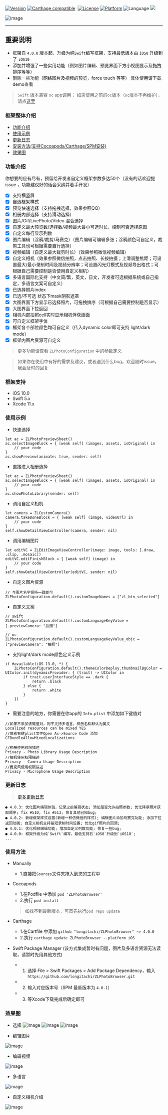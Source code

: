 [![Version](https://img.shields.io/cocoapods/v/ZLPhotoBrowser.svg?style=flat)](http://cocoadocs.org/docsets/ZLPhotoBrowser)
[![Carthage compatible](https://img.shields.io/badge/Carthage-compatible-4BC51D.svg?style=flat)](https://github.com/Carthage/Carthage)&nbsp;
[![License](https://img.shields.io/cocoapods/l/ZLPhotoBrowser.svg?style=flat)](http://cocoadocs.org/docsets/ZLPhotoBrowser)
[![Platform](https://img.shields.io/cocoapods/p/ZLPhotoBrowser.svg?style=flat)](http://cocoadocs.org/docsets/ZLPhotoBrowser)
![Language](https://img.shields.io/badge/Language-%20Swift%20-blue.svg)
<a href="http://www.jianshu.com/u/a02909a8a93b"><img src="https://img.shields.io/badge/JianShu-@longitachi-red.svg?style=flat"></a>

![image](https://github.com/longitachi/ImageFolder/blob/master/ZLPhotoBrowser/preview_with_title.png)

----------------------------------------

## 重要说明
* 框架自 `4.0.0` 版本起，升级为纯`Swift`编写框架，支持最低版本由 `iOS8` 升级到了 `iOS10`
* 添加并增强了一些实用功能（例如图片编辑、预览界面下方小视图显示及拖拽排序等等）
* 删除一些功能（网络图片及视频的预览，force touch 等等）
具体使用请下载demo查看

> `Swift` 版本兼容 `oc` app调用；  如需使用之前的`oc`版本（`oc`版本不再维护），请点[这里](https://github.com/longitachi/ZLPhotoBrowser-objc)

### 框架整体介绍
* [功能介绍](#功能介绍)
* [使用示例](#使用示例)
* [更新日志](#更新日志)
* [安装方法(支持Cocoapods/Carthage/SPM安装)](#安装方法)
* [效果图](#效果图)

### <a id="功能介绍"></a>功能介绍
你想要的应有尽有，预留给开发者自定义框架参数多达50个（没有的话欢迎提 issue ，功能建议好的话会采纳并着手开发）
- [x] 支持横竖屏
- [x] 自选框架样式
- [x] 预览快速选择（支持拖拽选择，效果参照QQ）
- [x] 相册内部选择（支持滑动选择）
- [x] 图片/Gif/LivePhoto/Video 混合选择
- [x] 自定义最大预览数/选择数/视频最大最小可选时长，控制可否选择原图
- [x] 自定义每行显示列数
- [x] 图片编辑（涂鸦/裁剪/马赛克）（图片编辑可编辑多张；涂鸦颜色可自定义，裁剪工具也可根据需要自行选择）
- [x] 视频编辑（自定义最大裁剪时长）（效果参照微信视频编辑）
- [x] 自定义相机（效果参照微信拍照，点击拍照、长按拍摄；上滑调整焦距；可设置最大/最小录制时间及视频分辨率；可设置闪光灯模式及视频导出格式；可根据自己需要控制是否使用自定义相机）
- [x] 多语言国际化支持（中文简/繁，英文，日文，开发者可选根据系统或自己指定，多语言文案可自定义）
- [x] 已选择照片index
- [x] 已选/不可选 状态下mask阴影遮罩
- [x] 大图界面下方显示已选择照片，可拖拽排序（可根据自己需要控制是否显示）
- [x] 大图界面下拉返回
- [x] 相机内部拍照cell实时显示相机俘获画面
- [x] 可自定义框架字体
- [x] 框架各个部位颜色均可自定义（传入dynamic color即可支持 light/dark mode）
- [x] 框架内图片资源可自定义
> 更多功能请查看 `ZLPhotoConfiguration` 中的参数定义

> 如果你在使用中有好的需求及建议，或者遇到什么bug，欢迎随时issue，我会及时的回复
 
 ### 框架支持
 * iOS 10.0
 * Swift 5.x
 * Xcode 11.x
 
 ### <a id="使用示例"></a>使用示例
 - 快速选择
 ```
 let ac = ZLPhotoPreviewSheet()
 ac.selectImageBlock = { [weak self] (images, assets, isOriginal) in
     // your code
 }
 ac.showPreview(animate: true, sender: self)
 ```
 
 - 直接进入相册选择
 ```
 let ac = ZLPhotoPreviewSheet()
 ac.selectImageBlock = { [weak self] (images, assets, isOriginal) in
     // your code
 }
 ac.showPhotoLibrary(sender: self)
 ```
 
 - 调用自定义相机
 ```
 let camera = ZLCustomCamera()
 camera.takeDoneBlock = { [weak self] (image, videoUrl) in
     // your code
 }
 self.showDetailViewController(camera, sender: nil)
 ```
 
 - 调用编辑图片
 ```
 let editVC = ZLEditImageViewController(image: image, tools: [.draw, .clip, .mosaic])
 editVC.editFinishBlock = { [weak self] (image) in
     // your code
 }
 self.showDetailViewController(editVC, sender: nil)
 ```
 
 - 自定义图片资源
 ```
 // 与图片名字保持一致即可
 ZLPhotoConfiguration.default().customImageNames = ["zl_btn_selected"]
 ```
 
 - 自定义文案
 ```
 // swift
 ZLPhotoConfiguration.default().customLanguageKeyValue = [.previewCamera: "拍照"]
 
 // oc
 ZLPhotoConfiguration.default().customLanguageKeyValue_objc = ["previewCamera": "拍照"]
 ```
 
 - 支持light/dark mode颜色定义示例
 ```
 if #available(iOS 13.0, *) {
     ZLPhotoConfiguration.default().themeColorDeploy.thumbnailBgColor = UIColor.init(dynamicProvider: { (trait) -> UIColor in
         if trait.userInterfaceStyle == .dark {
             return .black
         } else {
             return .white
         }
     })
 }
 ```
 
 - 需要注意的地方，你需要在你app的 `Info.plist` 中添加如下键值对
 ```
 //如果不添加该键值对，则不支持多语言，相册名称默认为英文
 Localized resources can be mixed YES
 //或者右键plist文件Open As->Source Code 添加
 CFBundleAllowMixedLocalizations
 
 //相册使用权限描述
 Privacy - Photo Library Usage Description
 //相机使用权限描述
 Privacy - Camera Usage Description
 //麦克风使用权限描述
 Privacy - Microphone Usage Description
 ```
 
 
### 更新日志
> [更多更新日志](https://github.com/longitachi/ZLPhotoBrowser/blob/master/UPDATELOG.md)
```
● 4.0.3: 优化图片编辑体验，记录之前编辑状态; 添加是否允许拍照参数; 优化降序照片获取顺序; fix #510, fix #513; 修复其他已知bug;
● 4.0.2: 新增框架样式设置(新增一种仿微信的样式); 编辑图片添加马赛克功能; 添加下拉返回动画; 自定义相机支持最短录制时间设置; 优化gif照片的回调;
● 4.0.1: 优化视频编辑功能; 增加自定义列数功能; 修复一些bug;
● 4.0.0: 框架升级为纯`Swift`编写，最低支持右`iOS8`升级到`iOS10`;
...
```

### <a id="安装方法"></a>使用方法

* Manually 
  * 1.直接把`Sources`文件夹拖入到您的工程中
  
* Cocoapods
  * 1.在Podfile 中添加 `pod 'ZLPhotoBrowser'`
  * 2.执行 `pod install`
  > 如找不到最新版本，可首先执行`pod repo update`
  
* Carthage
  * 1.在Cartfile 中添加 `github "longitachi/ZLPhotoBrowser" ~> 4.0.0`
  * 2.执行 `carthage update ZLPhotoBrowser --platform iOS`
  
* Swift Package Manager (该方式集成暂时有问题，图片及多语言资源无法读取，请暂时先用其他方式)
  * 1. 选择 File > Swift Packages > Add Package Dependency，输入 `https://github.com/longitachi/ZLPhotoBrowser.git`
  * 2. 输入对应版本号（SPM 最低版本为 `4.0.1`）
  * 3. 等Xcode下载完成后确定即可

### <a id="效果图"></a> 效果图
- 选择
![image](https://github.com/longitachi/ImageFolder/blob/master/ZLPhotoBrowser/%E5%BF%AB%E9%80%9F%E9%80%89%E6%8B%A9.gif)
![image](https://github.com/longitachi/ImageFolder/blob/master/ZLPhotoBrowser/%E7%9B%B8%E5%86%8C%E5%86%85%E9%83%A8%E9%80%89%E6%8B%A9.gif)
![image](https://github.com/longitachi/ImageFolder/blob/master/ZLPhotoBrowser/%E9%A2%84%E8%A7%88%E5%A4%A7%E5%9B%BE.gif)

- 编辑图片

![image](https://github.com/longitachi/ImageFolder/blob/master/ZLPhotoBrowser/editImage.gif)

- 编辑视频

![image](https://github.com/longitachi/ImageFolder/blob/master/ZLPhotoBrowser/editVideo.gif)

- 多语言

![image](https://github.com/longitachi/ImageFolder/blob/master/ZLPhotoBrowser/%E5%A4%9A%E8%AF%AD%E8%A8%80.gif)

- 自定义相机介绍

![image](https://github.com/longitachi/ImageFolder/blob/master/ZLPhotoBrowser/introduce.png)



